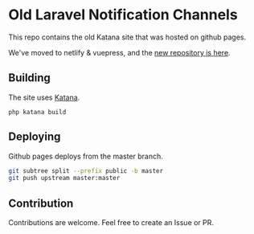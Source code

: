 # Old Laravel Notification Channels 

This repo contains the old Katana site that was hosted on github pages.

We've moved to netlify & vuepress, and the [new repository is here](https://github.com/laravel-notification-channels/website).

## Building
The site uses [Katana](http://themsaid.github.io/katana/).

```
php katana build
```

## Deploying
Github pages deploys from the master branch.

```bash
git subtree split --prefix public -b master
git push upstream master:master
```

## Contribution

Contributions are welcome. Feel free to create an Issue or PR.
